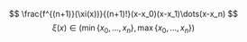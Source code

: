 $$
\frac{f^{(n+1)}(\xi(x))}{(n+1)!}(x-x_0)(x-x_1)\dots(x-x_n)
$$
$$
\xi(x)\in(\min{\{x_0,\dots,x_n\}},\max{\{x_0,\dots,x_n\}})
$$